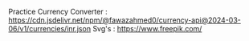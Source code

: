 Practice
Currency Converter : https://cdn.jsdelivr.net/npm/@fawazahmed0/currency-api@2024-03-06/v1/currencies/inr.json
Svg's : https://www.freepik.com/